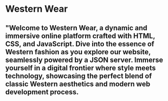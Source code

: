 # Western Wear
   ## "Welcome to Western Wear, a dynamic and immersive online platform crafted with HTML, CSS, and JavaScript. Dive into the essence of Western fashion as you explore our website, seamlessly powered by a JSON server. Immerse yourself in a digital frontier where style meets technology, showcasing the perfect blend of classic Western aesthetics and modern web development process.
